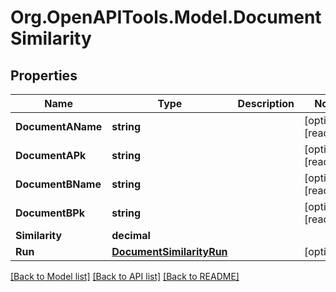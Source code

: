 
# Org.OpenAPITools.Model.DocumentSimilarity

## Properties

Name | Type | Description | Notes
------------ | ------------- | ------------- | -------------
**DocumentAName** | **string** |  | [optional] [readonly] 
**DocumentAPk** | **string** |  | [optional] [readonly] 
**DocumentBName** | **string** |  | [optional] [readonly] 
**DocumentBPk** | **string** |  | [optional] [readonly] 
**Similarity** | **decimal** |  | 
**Run** | [**DocumentSimilarityRun**](DocumentSimilarityRun.md) |  | [optional] 

[[Back to Model list]](../README.md#documentation-for-models)
[[Back to API list]](../README.md#documentation-for-api-endpoints)
[[Back to README]](../README.md)

